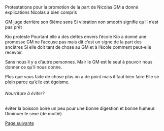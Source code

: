 Protestations pour la promotion de la part de Nicolas
GM a donné explications Nicolas a bien compris

GM juge derrière son 6ième sens
Si vibration non smooth signifie qu’il n’est pas prêt

Kio proteste 
Pourtant elle a des dettes envers l’école
Kio a donné une promesse 
GM ne l’accuse pas mais dit c’est un signe de la part des ancêtres
Si elle doit tant de chose au GM et à l’école comment peut-elle recevoir.

Sans nous il y a d’autre personnes. Mair le GM est le seul à pouvoir nous donner ce qu’il nous donne.

Plus que vous faite de chose plus on a de point mais il faut bien faire
Elle se plein parce qu’elle est égoisme. 

###### Nourriture à éviter?
éviter la boisson boire un peu pour une bonne digestion et bonne humeur.
Diminuer le sexe (de moitié)

[Page suivante](2024-02-04-12)